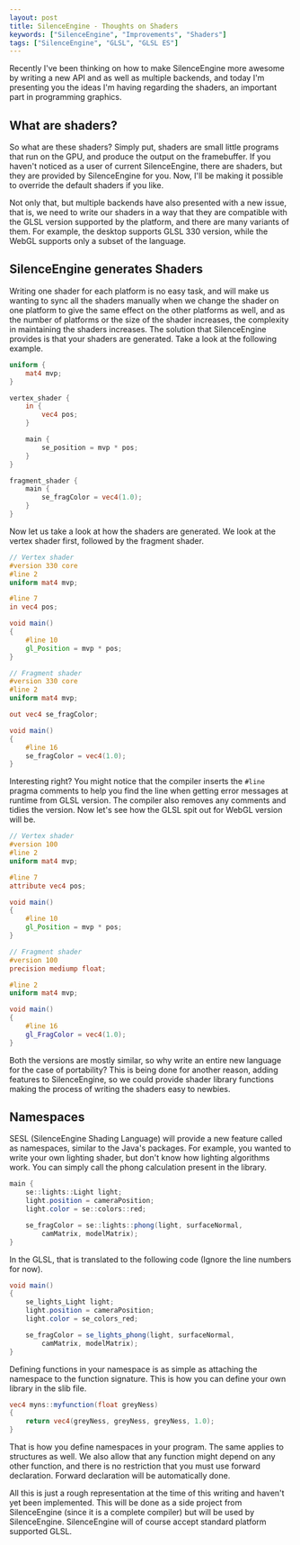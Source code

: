 ```yaml
---
layout: post
title: SilenceEngine - Thoughts on Shaders
keywords: ["SilenceEngine", "Improvements", "Shaders"]
tags: ["SilenceEngine", "GLSL", "GLSL ES"]
---
```


Recently I've been thinking on how to make SilenceEngine more awesome by writing a new API and as well as multiple backends, and today I'm presenting you the ideas I'm having regarding the shaders, an important part in programming graphics.

## What are shaders?

So what are these shaders? Simply put, shaders are small little programs that run on the GPU, and produce the output on the framebuffer. If you haven't noticed as a user of current SilenceEngine, there are shaders, but they are provided by SilenceEngine for you. Now, I'll be making it possible to override the default shaders if you like.

Not only that, but multiple backends have also presented with a new issue, that is, we need to write our shaders in a way that they are compatible with the GLSL version supported by the platform, and there are many variants of them. For example, the desktop supports GLSL 330 version, while the WebGL supports only a subset of the language.

## SilenceEngine generates Shaders

Writing one shader for each platform is no easy task, and will make us wanting to sync all the shaders manually when we change the shader on one platform to give the same effect on the other platforms as well, and as the number of platforms or the size of the shader increases, the complexity in maintaining the shaders increases. The solution that SilenceEngine provides is that your shaders are generated. Take a look at the following example.

~~~glsl
uniform {
    mat4 mvp;
}

vertex_shader {
    in {
        vec4 pos;
    }

    main {
        se_position = mvp * pos;
    }
}

fragment_shader {
    main {
        se_fragColor = vec4(1.0);
    }
}
~~~

Now let us take a look at how the shaders are generated. We look at the vertex shader first, followed by the fragment shader.

~~~glsl
// Vertex shader
#version 330 core
#line 2
uniform mat4 mvp;

#line 7
in vec4 pos;

void main()
{
    #line 10
    gl_Position = mvp * pos;
}

// Fragment shader
#version 330 core
#line 2
uniform mat4 mvp;

out vec4 se_fragColor;

void main()
{
    #line 16
    se_fragColor = vec4(1.0);
}
~~~

Interesting right? You might notice that the compiler inserts the `#line` pragma comments to help you find the line when getting error messages at runtime from GLSL version. The compiler also removes any comments and tidies the version. Now let's see how the GLSL spit out for WebGL version will be.

~~~glsl
// Vertex shader
#version 100
#line 2
uniform mat4 mvp;

#line 7
attribute vec4 pos;

void main()
{
    #line 10
    gl_Position = mvp * pos;
}

// Fragment shader
#version 100
precision mediump float;

#line 2
uniform mat4 mvp;

void main()
{
    #line 16
    gl_FragColor = vec4(1.0);
}
~~~

Both the versions are mostly similar, so why write an entire new language for the case of portability? This is being done for another reason, adding features to SilenceEngine, so we could provide shader library functions making the process of writing the shaders easy to newbies.

## Namespaces

SESL (SilenceEngine Shading Language) will provide a new feature called as namespaces, similar to the Java's packages. For example, you wanted to write your own lighting shader, but don't know how lighting algorithms work. You can simply call the phong calculation present in the library.

~~~glsl
main {
    se::lights::Light light;
    light.position = cameraPosition;
    light.color = se::colors::red;

    se_fragColor = se::lights::phong(light, surfaceNormal,
        camMatrix, modelMatrix);
}
~~~

In the GLSL, that is translated to the following code (Ignore the line numbers for now).

~~~glsl
void main()
{
    se_lights_Light light;
    light.position = cameraPosition;
    light.color = se_colors_red;

    se_fragColor = se_lights_phong(light, surfaceNormal,
        camMatrix, modelMatrix);
}
~~~

Defining functions in your namespace is as simple as attaching the namespace to the function signature. This is how you can define your own library in the slib file.

~~~glsl
vec4 myns::myfunction(float greyNess)
{
    return vec4(greyNess, greyNess, greyNess, 1.0);
}
~~~

That is how you define namespaces in your program. The same applies to structures as well. We also allow that any function might depend on any other function, and there is no restriction that you must use forward declaration. Forward declaration will be automatically done.

All this is just a rough representation at the time of this writing and haven't yet been implemented. This will be done as a side project from SilenceEngine (since it is a complete compiler) but will be used by SilenceEngine. SilenceEngine will of course accept standard platform supported GLSL.
